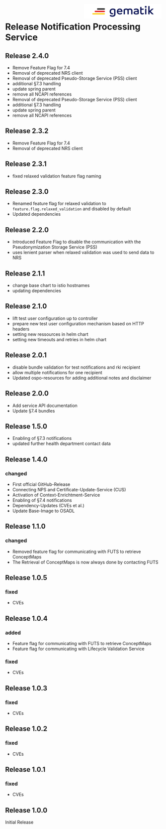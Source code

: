 <img align="right" width="250" height="47" src="media/Gematik_Logo_Flag.png" alt="gematik GmbH Logo"/> <br/> 

# Release Notification Processing Service

## Release 2.4.0
- Remove Feature Flag for 7.4
- Removal of deprecated NRS client
- Removal of deprecated Pseudo-Storage Service (PSS) client
- additional §7.3 handling
- update spring parent
- remove all NCAPI references
- Removal of deprecated Pseudo-Storage Service (PSS) client
- additional §7.3 handling
- update spring parent
- remove all NCAPI references

## Release 2.3.2
- Remove Feature Flag for 7.4
- Removal of deprecated NRS client

## Release 2.3.1
- fixed relaxed validation feature flag naming

## Release 2.3.0
- Renamed feature flag for relaxed validation to `feature.flag.relaxed_validation` and disabled by default
- Updated dependencies

## Release 2.2.0
- Introduced Feature Flag to disable the communication with the Pseudonymization Storage Service (PSS)
- uses lenient parser when relaxed validation was used to send data to NRS

## Release 2.1.1
- change base chart to istio hostnames
- updating dependencies

## Release 2.1.0
- lift test user configuration up to controller
- prepare new test user configuration mechanism based on HTTP headers
- setting new ressources in helm chart
- setting new timeouts and retries in helm chart

## Release 2.0.1
- disable bundle validation for test notifications and rki recipient
- allow multiple notifications for one recipient
- Updated ospo-resources for adding additional notes and disclaimer

## Release 2.0.0
- Add service API documentation
- Update §7.4 bundles 

## Release 1.5.0
- Enabling of §7.3 notifications
- updated further health department contact data

## Release 1.4.0
### changed
- First official GitHub-Release
- Connecting NPS and Certificate-Update-Service (CUS)
- Activation of Context-Enrichtment-Service
- Enabling of §7.4 notifications 
- Dependency-Updates (CVEs et al.)
- Update Base-Image to OSADL

## Release 1.1.0
### changed
- Removed feature flag for communicating with FUTS to retrieve ConceptMaps
- The Retrieval of ConceptMaps is now always done by contacting FUTS

## Release 1.0.5

### fixed
- CVEs

## Release 1.0.4

### added
- Feature flag for communicating with FUTS to retrieve ConceptMaps
- Feature flag for communicating with Lifecycle Validation Service

### fixed
- CVEs

## Release 1.0.3

### fixed
- CVEs

## Release 1.0.2

### fixed
- CVEs

## Release 1.0.1

### fixed
- CVEs


## Release 1.0.0

Initial Release
